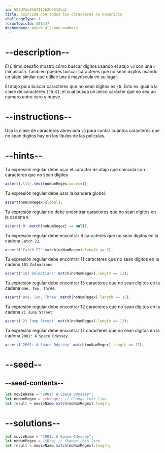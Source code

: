 ```yaml
---
id: 587d7db8367417b2b2512ba1
title: Coincide con todos los caracteres no numéricos
challengeType: 1
forumTopicId: 301347
dashedName: match-all-non-numbers
---
```


# --description--

El último desafío mostró cómo buscar dígitos usando el atajo `\d` con una `d` minúscula. También puedes buscar caracteres que no sean dígitos usando un atajo similar que utilice una `D` mayúscula en su lugar.

El atajo para buscar caracteres que no sean dígitos es `\D`. Esto es igual a la clase de caracteres `[^0-9]`, el cual busca un único carácter que no sea un número entre cero y nueve.

# --instructions--

Usa la clase de caracteres abreviada `\D` para contar cuántos caracteres que no sean dígitos hay en los títulos de las películas.

# --hints--

Tu expresión regular debe usar el carácter de atajo que coincida con caracteres que no sean dígitos

```js
assert(/\\D/.test(noNumRegex.source));
```

Tu expresión regular debe usar la bandera global.

```js
assert(noNumRegex.global);
```

Tu expresión regular no debe encontrar caracteres que no sean dígitos en la cadena `9`.

```js
assert('9'.match(noNumRegex) == null);
```

Tu expresión regular debe encontrar 6 caracteres que no sean dígitos en la cadena `Catch 22`.

```js
assert('Catch 22'.match(noNumRegex).length == 6);
```

Tu expresión regular debe encontrar 11 caracteres que no sean dígitos en la cadena `101 Dalmatians`.

```js
assert('101 Dalmatians'.match(noNumRegex).length == 11);
```

Tu expresión regular debe encontrar 15 caracteres que no sean dígitos en la cadena `One, Two, Three`.

```js
assert('One, Two, Three'.match(noNumRegex).length == 15);
```

Tu expresión regular debe encontrar 12 caracteres que no sean dígitos en la cadena `21 Jump Street`.

```js
assert('21 Jump Street'.match(noNumRegex).length == 12);
```

Tu expresión regular debe encontrar 17 caracteres que no sean dígitos en la cadena `2001: A Space Odyssey`.

```js
assert('2001: A Space Odyssey'.match(noNumRegex).length == 17);
```

# --seed--

## --seed-contents--

```js
let movieName = "2001: A Space Odyssey";
let noNumRegex = /change/; // Change this line
let result = movieName.match(noNumRegex).length;
```

# --solutions--

```js
let movieName = "2001: A Space Odyssey";
let noNumRegex = /\D/g; // Change this line
let result = movieName.match(noNumRegex).length;
```
